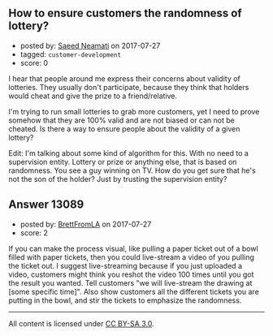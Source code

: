 ## How to ensure customers the randomness of lottery?

- posted by: [Saeed Neamati](https://stackexchange.com/users/429080/saeed-neamati) on 2017-07-27
- tagged: `customer-development`
- score: 0

I hear that people around me express their concerns about validity of lotteries.
They usually don't participate, because they think that holders would cheat and give the prize to a friend/relative.

I'm trying to run small lotteries to grab more customers, yet I need to prove somehow that they are 100% valid and are not biased or can not be cheated.
Is there a way to ensure people about the validity of a given lottery?

Edit:
I'm talking about some kind of algorithm for this. With no need to a supervision entity. Lottery or prize or anything else, that is based on randomness. You see a guy winning on TV. How do you get sure that he's not the son of the holder? Just by trusting the supervision entity?


## Answer 13089

- posted by: [BrettFromLA](https://stackexchange.com/users/2813127/brettfromla) on 2017-07-27
- score: 2

If you can make the process visual, like pulling a paper ticket out of a bowl filled with paper tickets, then you could live-stream a video of you pulling the ticket out. I suggest live-streaming because if you just uploaded a video, customers might think you reshot the video 100 times until you got the result you wanted. Tell customers "we will live-stream the drawing at [some specific time]". Also show customers all the different tickets you are putting in the bowl, and stir the tickets to emphasize the randomness.



---

All content is licensed under [CC BY-SA 3.0](https://creativecommons.org/licenses/by-sa/3.0/).
